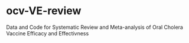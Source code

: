 # ocv-VE-review
Data and Code for Systematic Review and Meta-analysis of Oral Cholera Vaccine Efficacy and Effectivness
